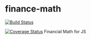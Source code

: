 # finance-math

[![Build Status](https://travis-ci.com/ticklepoke/finance-math.svg?branch=master)](https://travis-ci.com/ticklepoke/finance-math)

[![Coverage Status](https://coveralls.io/repos/github/ticklepoke/finance-math/badge.svg?branch=master)](https://coveralls.io/github/ticklepoke/finance-math?branch=master)
Financial Math for JS
